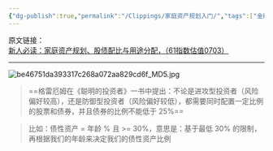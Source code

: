 ```yaml
---
{"dg-publish":true,"permalink":"/Clippings/家庭资产规划入门/","tags":["金融投资"]}
---
```



原文链接： [新人必读：家庭资产规划、股债配比与用途分配，（61指数估值0703）](https://xueqiu.com/9391624441/254620700)

---

![be46751da393317c268a072aa829cd6f_MD5.jpg](/img/user/Attachments/be46751da393317c268a072aa829cd6f_MD5.jpg)

> ==格雷厄姆在《聪明的投资者》一书中提出：不论是进攻型投资者（风险偏好较高），还是防御型投资者（风险偏好较低），都需要同时配置一定比例的股票和债券，并且债券的比例不能低于 25%==

> 比如：债性资产 = 年龄 % 且 >= 30%，意思是：基于最低 30% 的限制，再根据我们的年龄来决定我们的债性资产比例
